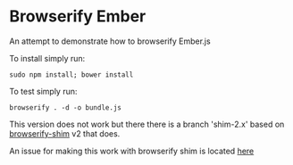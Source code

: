 Browserify Ember
=================
An attempt to demonstrate how to browserify Ember.js

To install simply run:

`sudo npm install; bower install`

To test simply run:

`browserify . -d -o bundle.js`

This version does not work but there there is a branch 'shim-2.x' based on [browserify-shim](https://github.com/thlorenz/browserify-shim) v2 that does.

An issue for making this work with browserify shim is located [here](https://github.com/thlorenz/browserify-shim/issues/30)